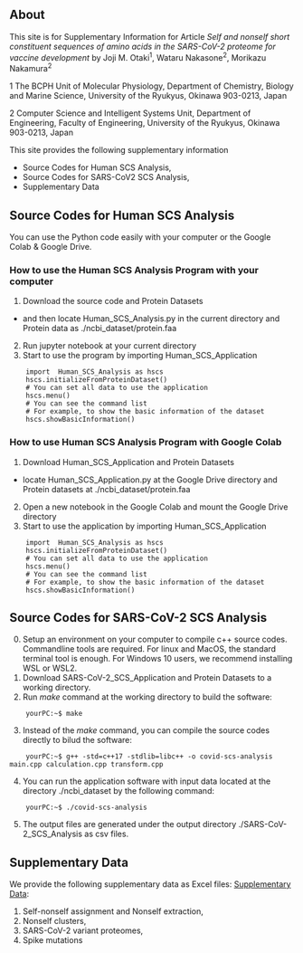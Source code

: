 
## About
This site is for Supplementary Information for Article *Self and nonself short constituent sequences of amino acids in the SARS-CoV-2 proteome for vaccine development* by Joji M. Otaki<sup>1</sup>, Wataru Nakasone<sup>2</sup>, Morikazu Nakamura<sup>2</sup>

1 The BCPH Unit of Molecular Physiology, Department of Chemistry, Biology and Marine Science, University of the Ryukyus, Okinawa 903-0213, Japan

2 Computer Science and Intelligent Systems Unit, Department of Engineering, Faculty of Engineering, University of the Ryukyus, Okinawa 903-0213, Japan


This site provides the following supplementary information
 * Source Codes for Human SCS Analysis,
 * Source Codes for SARS-CoV2 SCS Analysis,
 * Supplementary Data


## Source Codes for Human SCS Analysis
You can use the Python code easily with your computer or the Google Colab & Google Drive.

### How to use the Human SCS Analysis Program with your computer
1. Download the source code and Protein Datasets
  * and then locate Human_SCS_Analysis.py in the current directory and Protein data as ./ncbi_dataset/protein.faa  
2. Run jupyter notebook at your current directory
3. Start to use the program by importing Human_SCS_Application  
````python:
    import  Human_SCS_Analysis as hscs  
    hscs.initializeFromProteinDataset() 
    # You can set all data to use the application   
    hscs.menu()
    # You can see the command list
    # For example, to show the basic information of the dataset
    hscs.showBasicInformation()
````

### How to use Human SCS Analysis Program with Google Colab
1. Download Human_SCS_Application and Protein Datasets
  * locate Human_SCS_Application.py at the Google Drive directory and Protein datasets at ./ncbi_dataset/protein.faa 
2. Open a new notebook in the Google Colab and mount the Google Drive directory
3. Start to use the application by importing Human_SCS_Application  
````python:
    import  Human_SCS_Analysis as hscs   
    hscs.initializeFromProteinDataset()
    # You can set all data to use the application   
    hscs.menu()
    # You can see the command list
    # For example, to show the basic information of the dataset
    hscs.showBasicInformation()
````


## Source Codes for SARS-CoV-2 SCS Analysis 
0. Setup an environment on your computer to compile c++ source codes. Commandline tools are required. For linux and MacOS, the standard terminal tool is enough. For Windows 10 users, we recommend installing WSL or WSL2. 
1. Download SARS-CoV-2_SCS_Application and Protein Datasets to a working directory.
2. Run _make_ command at the working directory to build the software:
````console
    yourPC:~$ make
````
3. Instead of the _make_ command, you can compile the source codes directly to bilud the software:
````console
    yourPC:~$ g++ -std=c++17 -stdlib=libc++ -o covid-scs-analysis main.cpp calculation.cpp transform.cpp
````
4. You can run the application software with input data located at the directory ./ncbi_dataset by the following command:
````console
    yourPC:~$ ./covid-scs-analysis
````
5. The output files are generated under the output directory ./SARS-CoV-2_SCS_Analysis as csv files.

## Supplementary Data
We provide the following supplementary data as Excel files: [Supplementary Data](https://github.com/ADSLAB-URyukyu/scs-sars-cov-2/tree/main/Supplementary%20Data):
1. Self-nonself assignment and Nonself extraction,
2. Nonself clusters,
3. SARS-CoV-2 variant proteomes,
4. Spike mutations